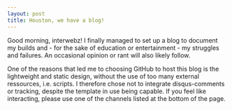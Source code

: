 ```yaml
---
layout: post
title: Houston, we have a blog!
---
```

Good morning, interwebz! I finally managed to set up a blog to document my builds and - for the sake of education or entertainment - my struggles and failures.
An occasional opinion or rant will also likely follow.


One of the reasons that led me to choosing GitHub to host this blog is the lightweight and static design, without the use of too many external ressources, i.e. scripts.
I therefore chose not to integrate disqus-comments or tracking, despite the template in use being capable. If you feel like interacting, please use one of the channels listed at the bottom of the page.